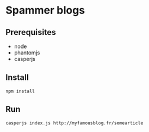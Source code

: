 # Spammer blogs

## Prerequisites

* node
* phantomjs
* casperjs

## Install

```
npm install
```

## Run

```
casperjs index.js http://myfamousblog.fr/somearticle
```
